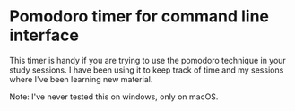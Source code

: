 # Pomodoro timer for command line interface

This timer is handy if you are trying to use the pomodoro technique in your study sessions.
I have been using it to keep track of time and my sessions where I've been learning new material.

Note: I've never tested this on windows, only on macOS.
